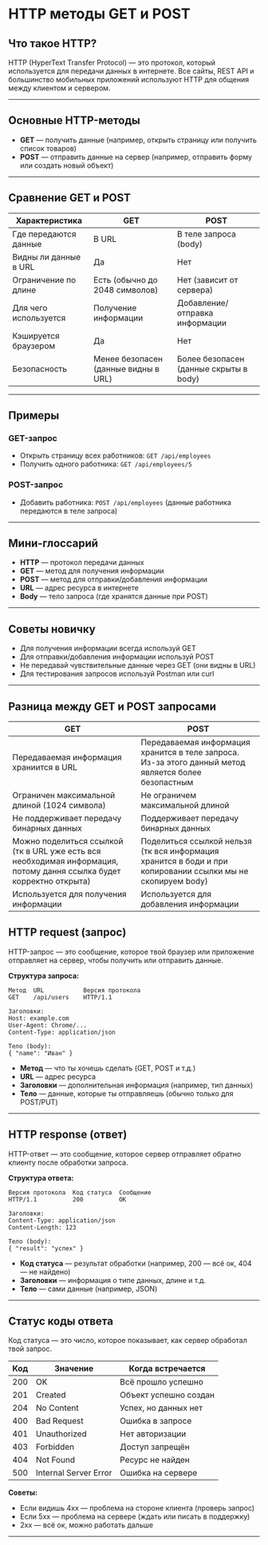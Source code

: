 # HTTP методы GET и POST

## Что такое HTTP?
HTTP (HyperText Transfer Protocol) — это протокол, который используется для передачи данных в интернете. Все сайты, REST API и большинство мобильных приложений используют HTTP для общения между клиентом и сервером.

---

## Основные HTTP-методы
- **GET** — получить данные (например, открыть страницу или получить список товаров)
- **POST** — отправить данные на сервер (например, отправить форму или создать новый объект)

---

## Сравнение GET и POST
| Характеристика         | GET                                      | POST                                      |
|------------------------|------------------------------------------|--------------------------------------------|
| Где передаются данные  | В URL                                    | В теле запроса (body)                      |
| Видны ли данные в URL  | Да                                       | Нет                                        |
| Ограничение по длине   | Есть (обычно до 2048 символов)           | Нет (зависит от сервера)                   |
| Для чего используется  | Получение информации                     | Добавление/отправка информации             |
| Кэшируется браузером   | Да                                       | Нет                                        |
| Безопасность           | Менее безопасен (данные видны в URL)     | Более безопасен (данные скрыты в body)     |

---

## Примеры
### GET-запрос
- Открыть страницу всех работников: `GET /api/employees`
- Получить одного работника: `GET /api/employees/5`

### POST-запрос
- Добавить работника: `POST /api/employees` (данные работника передаются в теле запроса)

---

## Мини-глоссарий
- **HTTP** — протокол передачи данных
- **GET** — метод для получения информации
- **POST** — метод для отправки/добавления информации
- **URL** — адрес ресурса в интернете
- **Body** — тело запроса (где хранятся данные при POST)

---

## Советы новичку
- Для получения информации всегда используй GET
- Для отправки/добавления информации используй POST
- Не передавай чувствительные данные через GET (они видны в URL)
- Для тестирования запросов используй Postman или curl

---

## Разница между GET и POST запросами

| GET                                                                                                                  | POST                                                                                                        |
|----------------------------------------------------------------------------------------------------------------------|-------------------------------------------------------------------------------------------------------------|
| Передаваемая информация храниится в URL                                                                              | Передаваемая информация хранится в теле запроса. Из-за этого данный метод является более безопастным        |
| Ограничен максимальной длиной (1024 символа)                                                                         | Не ограничем максимальной длиной                                                                            |
| Не поддерживает передачу бинарных данных                                                                             | Поддерживает передачу бинарных данных                                                                       |
| Можно поделиться ссылкой (тк в URL уже есть вся необходимая информация, потому дання ссылка будет корректно открыта) | Поделиться ссылкой нельзя (тк вся информация хранится в боди и при копировании ссылки мы не скопируем body) |
| Используется для получения информации                                                                                | Используется для добавления информации                                                                      |

## HTTP request (запрос)
HTTP-запрос — это сообщение, которое твой браузер или приложение отправляет на сервер, чтобы получить или отправить данные.

**Структура запроса:**
```
Метод  URL           Версия протокола
GET    /api/users    HTTP/1.1

Заголовки:
Host: example.com
User-Agent: Chrome/...
Content-Type: application/json

Тело (body):
{ "name": "Иван" }
```
- **Метод** — что ты хочешь сделать (GET, POST и т.д.)
- **URL** — адрес ресурса
- **Заголовки** — дополнительная информация (например, тип данных)
- **Тело** — данные, которые ты отправляешь (обычно только для POST/PUT)

---

## HTTP response (ответ)
HTTP-ответ — это сообщение, которое сервер отправляет обратно клиенту после обработки запроса.

**Структура ответа:**
```
Версия протокола  Код статуса  Сообщение
HTTP/1.1          200          OK

Заголовки:
Content-Type: application/json
Content-Length: 123

Тело (body):
{ "result": "успех" }
```
- **Код статуса** — результат обработки (например, 200 — всё ок, 404 — не найдено)
- **Заголовки** — информация о типе данных, длине и т.д.
- **Тело** — сами данные (например, JSON)

---

## Статус коды ответа
Код статуса — это число, которое показывает, как сервер обработал твой запрос.

| Код | Значение           | Когда встречается                |
|-----|--------------------|----------------------------------|
| 200 | OK                 | Всё прошло успешно               |
| 201 | Created            | Объект успешно создан            |
| 204 | No Content         | Успех, но данных нет             |
| 400 | Bad Request        | Ошибка в запросе                 |
| 401 | Unauthorized       | Нет авторизации                  |
| 403 | Forbidden          | Доступ запрещён                  |
| 404 | Not Found          | Ресурс не найден                 |
| 500 | Internal Server Error | Ошибка на сервере             |

**Советы:**
- Если видишь 4xx — проблема на стороне клиента (проверь запрос)
- Если 5xx — проблема на сервере (ждать или писать в поддержку)
- 2xx — всё ок, можно работать дальше

---



